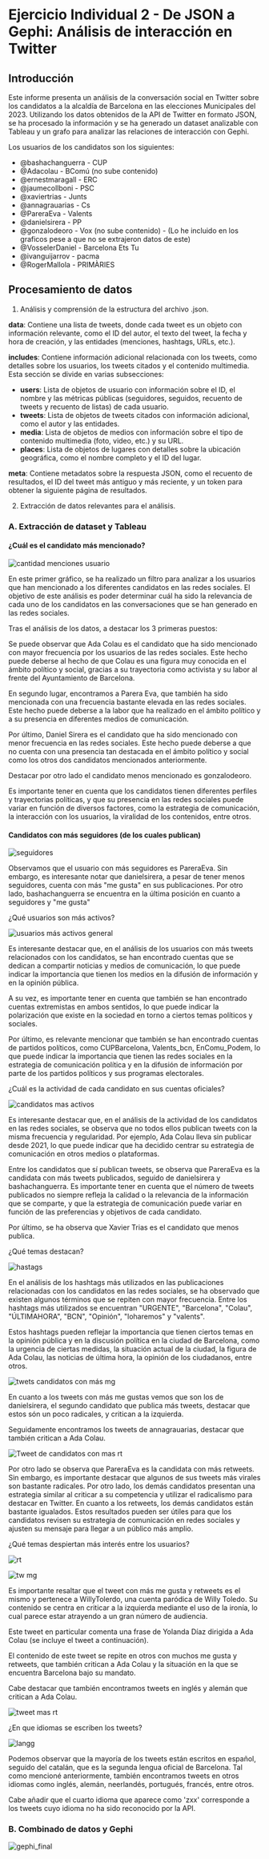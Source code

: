 # Ejercicio Individual 2 - De JSON a Gephi: Análisis de interacción en Twitter

## Introducción

Este informe presenta un análisis de la conversación social en Twitter sobre los candidatos a la alcaldía de Barcelona en las elecciones Municipales del 2023. Utilizando los datos obtenidos de la API de Twitter en formato JSON, se ha procesado la información y se ha generado un dataset analizable con Tableau y un grafo para analizar las relaciones de interacción con Gephi.

Los usuarios de los candidatos son los siguientes:

- @bashachanguerra - CUP
- @Adacolau - BComú (no sube contenido)
- @ernestmaragall - ERC
- @jaumecollboni - PSC
- @xaviertrias - Junts
- @annagrauarias - Cs
- @PareraEva - Valents
- @danielsirera - PP
- @gonzalodeoro - Vox (no sube contenido) - (Lo he incluido en los graficos pese a que no se extrajeron datos de este)
- @VosselerDaniel - Barcelona Ets Tu
- @ivanguijarrov - pacma
- @RogerMallola - PRIMÀRIES 


## Procesamiento de datos

1. Análisis y comprensión de la estructura del archivo .json.

 **data**: Contiene una lista de tweets, donde cada tweet es un objeto con información relevante, como el ID del autor, el texto del tweet, la fecha y hora de creación, y las entidades (menciones, hashtags, URLs, etc.).

**includes**: Contiene información adicional relacionada con los tweets, como detalles sobre los usuarios, los tweets citados y el contenido multimedia. Esta sección se divide en varias subsecciones:

   - **users**: Lista de objetos de usuario con información sobre el ID, el nombre y las métricas públicas (seguidores, seguidos, recuento de tweets y recuento de listas) de cada usuario.
   - **tweets**: Lista de objetos de tweets citados con información adicional, como el autor y las entidades.
   - **media**: Lista de objetos de medios con información sobre el tipo de contenido multimedia (foto, video, etc.) y su URL.
   - **places**: Lista de objetos de lugares con detalles sobre la ubicación geográfica, como el nombre completo y el ID del lugar.

**meta**: Contiene metadatos sobre la respuesta JSON, como el recuento de resultados, el ID del tweet más antiguo y más reciente, y un token para obtener la siguiente página de resultados.


2. Extracción de datos relevantes para el análisis.


### A. Extracción de dataset y Tableau

#### ¿Cuál es el candidato más mencionado?

![cantidad menciones usuario](https://user-images.githubusercontent.com/116378134/235542453-767e88ef-c6db-4c70-a616-5e72eb572ad6.PNG)

En este primer gráfico, se ha realizado un filtro para analizar a los usuarios que han mencionado a los diferentes candidatos en las redes sociales. El objetivo de este análisis es poder determinar cuál ha sido la relevancia de cada uno de los candidatos en las conversaciones que se han generado en las redes sociales.

Tras el análisis de los datos, a destacar los 3 primeras puestos:

Se puede observar que Ada Colau es el candidato que ha sido mencionado con mayor frecuencia por los usuarios de las redes sociales. Este hecho puede deberse al hecho de que Colau es una figura muy conocida en el ámbito político y social, gracias a su trayectoria como activista y su labor al frente del Ayuntamiento de Barcelona.

En segundo lugar, encontramos a Parera Eva, que también ha sido mencionada con una frecuencia bastante elevada en las redes sociales. Este hecho puede deberse a la labor que ha realizado en el ámbito político y a su presencia en diferentes medios de comunicación.

Por último, Daniel Sirera es el candidato que ha sido mencionado con menor frecuencia en las redes sociales. Este hecho puede deberse a que no cuenta con una presencia tan destacada en el ámbito político y social como los otros dos candidatos mencionados anteriormente.

Destacar por otro lado el candidato menos mencionado es gonzalodeoro.

Es importante tener en cuenta que los candidatos tienen diferentes perfiles y trayectorias políticas, y que su presencia en las redes sociales puede variar en función de diversos factores, como la estrategia de comunicación, la interacción con los usuarios, la viralidad de los contenidos, entre otros.

#### Candidatos con más seguidores (de los cuales publican)

![seguidores](https://user-images.githubusercontent.com/116378134/235714175-20e2d506-cbb2-4a4f-88c9-52f09ef253b6.PNG)

Observamos que el usuario con más seguidores es PareraEva. Sin embargo, es interesante notar que danielsirera, a pesar de tener menos seguidores, cuenta con más "me gusta" en sus publicaciones. Por otro lado, bashachanguerra se encuentra en la última posición en cuanto a seguidores y "me gusta"

¿Qué usuarios son más activos?

![usuarios más activos general](https://user-images.githubusercontent.com/116378134/235542471-8c27aae2-8e2d-4e92-8399-7423d81e4397.PNG)

Es interesante destacar que, en el análisis de los usuarios con más tweets relacionados con los candidatos, se han encontrado cuentas que se dedican a compartir noticias y medios de comunicación, lo que puede indicar la importancia que tienen los medios en la difusión de información y en la opinión pública.

A su vez, es importante tener en cuenta que también se han encontrado cuentas extremistas en ambos sentidos, lo que puede indicar la polarización que existe en la sociedad en torno a ciertos temas políticos y sociales.

Por último, es relevante mencionar que también se han encontrado cuentas de partidos políticos, como CUPBarcelona, Valents_bcn, EnComu_Podem, lo que puede indicar la importancia que tienen las redes sociales en la estrategia de comunicación política y en la difusión de información por parte de los partidos políticos y sus programas electorales.


¿Cuál es la actividad de cada candidato en sus cuentas oficiales? 

![candidatos mas activos](https://user-images.githubusercontent.com/116378134/235545054-5db2ba92-0f54-4853-973a-8c47cb8ab68a.PNG)

Es interesante destacar que, en el análisis de la actividad de los candidatos en las redes sociales, se observa que no todos ellos publican tweets con la misma frecuencia y regularidad. Por ejemplo, Ada Colau lleva sin publicar desde 2021, lo que puede indicar que ha decidido centrar su estrategia de comunicación en otros medios o plataformas.

Entre los candidatos que sí publican tweets, se observa que PareraEva es la candidata con más tweets publicados, seguido de danielsirera y bashachanguerra. Es importante tener en cuenta que el número de tweets publicados no siempre refleja la calidad o la relevancia de la información que se comparte, y que la estrategia de comunicación puede variar en función de las preferencias y objetivos de cada candidato.

Por último, se ha observa que Xavier Trias es el candidato que menos publica.

¿Qué temas destacan?

![hastags](https://user-images.githubusercontent.com/116378134/235701825-8be856e6-d893-4241-823a-6471f5b32c07.PNG)

En el análisis de los hashtags más utilizados en las publicaciones relacionadas con los candidatos en las redes sociales, se ha observado que existen algunos términos que se repiten con mayor frecuencia. Entre los hashtags más utilizados se encuentran "URGENTE", "Barcelona", "Colau", "ÚLTIMAHORA", "BCN", "Opinión", "loharemos" y "valents".

Estos hashtags pueden reflejar la importancia que tienen ciertos temas en la opinión pública y en la discusión política en la ciudad de Barcelona, como la urgencia de ciertas medidas, la situación actual de la ciudad, la figura de Ada Colau, las noticias de última hora, la opinión de los ciudadanos, entre otros.

![twets candidatos con más mg](https://user-images.githubusercontent.com/116378134/235547173-1af8f803-ef48-4f64-8399-7601ea1eb5ec.PNG)

En cuanto a los tweets con más me gustas vemos que son los de danielsirera, el segundo candidato que publica más tweets, destacar que estos són un poco radicales, y critican a la izquierda.

Seguidamente encontramos los tweets de annagrauarias, destacar que también critican a Ada Colau.

![Tweet de candidatos con mas rt](https://user-images.githubusercontent.com/116378134/235547455-d1eeea11-709d-4ffa-a7f3-fc161075e441.PNG)

Por otro lado se observa que PareraEva es la candidata con más retweets. Sin embargo, es importante destacar que algunos de sus tweets más virales son bastante radicales. Por otro lado, los demás candidatos presentan una estrategia similar al criticar a su competencia y utilizar el radicalismo para destacar en Twitter. En cuanto a los retweets, los demás candidatos están bastante igualados. Estos resultados pueden ser útiles para que los candidatos revisen su estrategia de comunicación en redes sociales y ajusten su mensaje para llegar a un público más amplio.


¿Qué temas despiertan más interés entre los usuarios?

![rt](https://user-images.githubusercontent.com/116378134/235543619-37ff62fc-dd1f-47c8-93dd-693afc059331.PNG)

![tw mg](https://user-images.githubusercontent.com/116378134/235543635-93b7c54f-4789-4dfa-b936-c311fbfb2cf9.PNG)

Es importante resaltar que el tweet con más me gusta y retweets es el mismo y pertenece a WillyTolerdo, una cuenta paródica de Willy Toledo. Su contenido se centra en criticar a la izquierda mediante el uso de la ironía, lo cual parece estar atrayendo a un gran número de audiencia. 

Este tweet en particular comenta una frase de Yolanda Díaz dirigida a Ada Colau (se incluye el tweet a continuación). 

El contenido de este tweet se repite en otros con muchos me gusta y retweets, que también critican a Ada Colau y la situación en la que se encuentra Barcelona bajo su mandato. 

Cabe destacar que también encontramos tweets en inglés y alemán que critican a Ada Colau.

![tweet mas rt](https://user-images.githubusercontent.com/116378134/235547593-2c812611-e9ca-4aca-9c50-80093a0fe011.PNG)


¿En que idiomas se escriben los tweets?

![langg](https://user-images.githubusercontent.com/116378134/235736683-7f040118-894d-40c5-9ae2-282c359be5d8.PNG)

Podemos observar que la mayoría de los tweets están escritos en español, seguido del catalán, que es la segunda lengua oficial de Barcelona. Tal como mencioné anteriormente, también encontramos tweets en otros idiomas como inglés, alemán, neerlandés, portugués, francés, entre otros. 

Cabe añadir que el cuarto idioma que aparece como 'zxx' corresponde a los tweets cuyo idioma no ha sido reconocido por la API.

### B. Combinado de datos y Gephi


![gephi_final](https://user-images.githubusercontent.com/116378134/235697169-b6263c75-aec8-444a-b7c0-cfab5c56813e.png)


